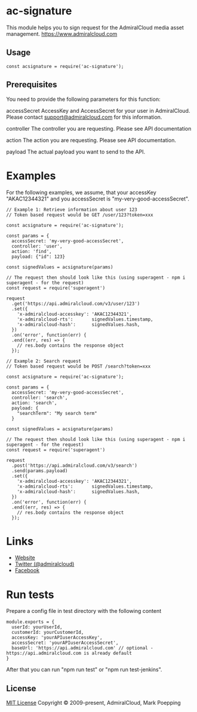 # ac-signature

This module helps you to sign request for the AdmiralCloud media asset management.
https://www.admiralcloud.com

## Usage

```
const acsignature = require('ac-signature');
```

## Prerequisites
You need to provide the following parameters for this function:

accessSecret
AccessKey and AccessSecret for your user in AdmiralCloud. Please contact support@admiralcloud.com for this information.

controller
The controller you are requesting. Please see API documentation

action
The action you are requesting. Please see API documentation.

payload
The actual payload you want to send to the API.

# Examples
For the following examples, we assume, that your accessKey "AKAC12344321" and you accessSecret is "my-very-good-accessSecret".


```
// Example 1: Retrieve information about user 123
// Token based request would be GET /user/123?token=xxx

const acsignature = require('ac-signature');

const params = {
  accessSecret: 'my-very-good-accessSecret',
  controller: 'user',
  action: 'find',
  payload: {"id": 123}

const signedValues = acsignature(params)

// The request then should look like this (using superagent - npm i superagent - for the request)
const request = require('superagent')

request
  .get('https://api.admiralcloud.com/v3/user/123')
  .set({
    'x-admiralcloud-accesskey': 'AKAC12344321',
    'x-admiralcloud-rts':       signedValues.timestamp,
    'x-admiralcloud-hash':      signedValues.hash,
  })
  .on('error', function(err) {
  .end((err, res) => {
    // res.body contains the response object
  });

```

```
// Example 2: Search request
// Token based request would be POST /search?token=xxx

const acsignature = require('ac-signature');

const params = {
  accessSecret: 'my-very-good-accessSecret',
  controller: 'search',
  action: 'search',
  payload: {
    "searchTerm": "My search term"
  }

const signedValues = acsignature(params)

// The request then should look like this (using superagent - npm i superagent - for the request)
const request = require('superagent')

request
  .post('https://api.admiralcloud.com/v3/search')
  .send(params.payload)
  .set({
    'x-admiralcloud-accesskey': 'AKAC12344321',
    'x-admiralcloud-rts':       signedValues.timestamp,
    'x-admiralcloud-hash':      signedValues.hash,
  })
  .on('error', function(err) {
  .end((err, res) => {
    // res.body contains the response object
  });

```


# Links
- [Website](https://www.admiralcloud.com/)
- [Twitter (@admiralcloud)](https://twitter.com/admiralcloud)
- [Facebook](https://www.facebook.com/MediaAssetManagement/)

# Run tests
Prepare a config file in test directory with the following content
```
module.exports = {
  userId: yourUserId,
  customerId: yourCustomerId,
  accessKey: 'yourAPIuserAccessKey',
  accessSecret: 'yourAPIuserAccessSecret',
  baseUrl: 'https://api.admiralcloud.com' // optional - https://api.admiralcloud.com is already default
}

```

After that you can run "npm run test" or "npm run test-jenkins".

## License

[MIT License](https://opensource.org/licenses/MIT) Copyright © 2009-present, AdmiralCloud, Mark Poepping